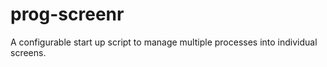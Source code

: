 prog-screenr
============

A configurable start up script to manage multiple processes into individual screens.
